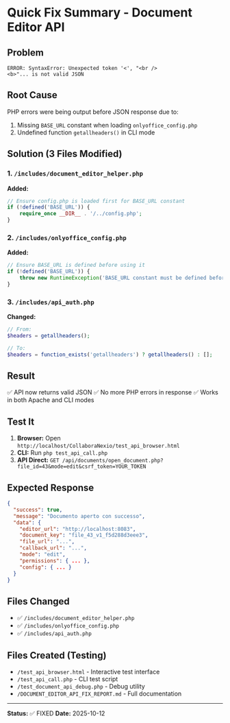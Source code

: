 # Quick Fix Summary - Document Editor API

## Problem
```
ERROR: SyntaxError: Unexpected token '<', "<br />
<b>"... is not valid JSON
```

## Root Cause
PHP errors were being output before JSON response due to:
1. Missing `BASE_URL` constant when loading `onlyoffice_config.php`
2. Undefined function `getallheaders()` in CLI mode

## Solution (3 Files Modified)

### 1. `/includes/document_editor_helper.php`
**Added:**
```php
// Ensure config.php is loaded first for BASE_URL constant
if (!defined('BASE_URL')) {
    require_once __DIR__ . '/../config.php';
}
```

### 2. `/includes/onlyoffice_config.php`
**Added:**
```php
// Ensure BASE_URL is defined before using it
if (!defined('BASE_URL')) {
    throw new RuntimeException('BASE_URL constant must be defined before loading onlyoffice_config.php.');
}
```

### 3. `/includes/api_auth.php`
**Changed:**
```php
// From:
$headers = getallheaders();

// To:
$headers = function_exists('getallheaders') ? getallheaders() : [];
```

## Result
✅ API now returns valid JSON
✅ No more PHP errors in response
✅ Works in both Apache and CLI modes

## Test It
1. **Browser:** Open `http://localhost/CollaboraNexio/test_api_browser.html`
2. **CLI:** Run `php test_api_call.php`
3. **API Direct:** `GET /api/documents/open_document.php?file_id=43&mode=edit&csrf_token=YOUR_TOKEN`

## Expected Response
```json
{
  "success": true,
  "message": "Documento aperto con successo",
  "data": {
    "editor_url": "http://localhost:8083",
    "document_key": "file_43_v1_f5d288d3eee3",
    "file_url": "...",
    "callback_url": "...",
    "mode": "edit",
    "permissions": { ... },
    "config": { ... }
  }
}
```

## Files Changed
- ✅ `/includes/document_editor_helper.php`
- ✅ `/includes/onlyoffice_config.php`
- ✅ `/includes/api_auth.php`

## Files Created (Testing)
- `/test_api_browser.html` - Interactive test interface
- `/test_api_call.php` - CLI test script
- `/test_document_api_debug.php` - Debug utility
- `/DOCUMENT_EDITOR_API_FIX_REPORT.md` - Full documentation

---
**Status:** ✅ FIXED
**Date:** 2025-10-12
